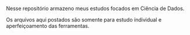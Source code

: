 Nesse repositório armazeno meus estudos focados em Ciência de Dados.

Os arquivos aqui postados são somente para estudo índividual e aperfeiçoamento das ferramentas.
